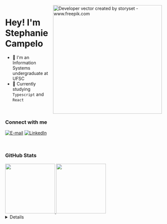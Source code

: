 <img align="right" alt="Developer vector created by storyset - www.freepik.com" height="350" src="https://github.com/steph-cs/steph-cs/assets/61119367/e1ad121d-9c3c-4bd3-b1ab-978f9c6dbcc1">
<h1 align="left">Hey! I'm Stephanie Campelo</h1>

- 🔭 I'm an Information Systems undergraduate at UFSC
- 🌱 Currently studying ``Typescript`` and ``React``

<br>

<h3 align="left">Connect with me</h3>

[![E-mail](https://img.shields.io/badge/-Email-000?style=for-the-badge&logo=gmail&logoColor=8318fa&color:FFF)](mailto:stecampelo@gmail.com)
[![LinkedIn](https://img.shields.io/badge/-LinkedIn-000?style=for-the-badge&logo=linkedin&logoColor=8318fa&color:FFF)](https://www.linkedin.com/in/stephanie-campelo/)

<br>
<h3 align="left">GitHub Stats</h3>

<div align="left">
  <a href="https://github.com/steph-cs">
  <img height="160em" src="https://github-readme-stats-git-masterrstaa-rickstaa.vercel.app/api?username=steph-cs&hide_title=false&show_icons=true&include_all_commits=false&count_private=true&line_height=25&hide=issues&bg_color=000&title_color=8318fa&text_color=FFF&border_radius=3&border_color=fff&icon_color=8318fa&theme=midnight-purple"/>
  <img height="160em" src="https://github-readme-stats-git-masterrstaa-rickstaa.vercel.app/api/top-langs/?username=steph-cs&line_height=10&card_width=290&layout=compact&hide_title=false&count_private=true&langs_count=4&show_icons=true&title_color=8318fa&hide=html,css&bg_color=000&text_color=8B8B8B&border_radius=3&border_color=fff&count_private=true"/>
</div>

 <details align="left">
  <summary></summary> 
 
  - Badges by <a href="https://shields.io/">shields.io</a><br>
  - GitHub Stats by <a href="https://github.com/anuraghazra/github-readme-stats">anuraghazra</a>
  - Developer vector created by <a href="https://www.freepik.com/vectors/developer">storyset - www.freepik.com</a> (edited by author)
 
  <div align="right">Made with 💜 by <a href="https://github.com/steph-cs">SC</a>.</div>

</details>


